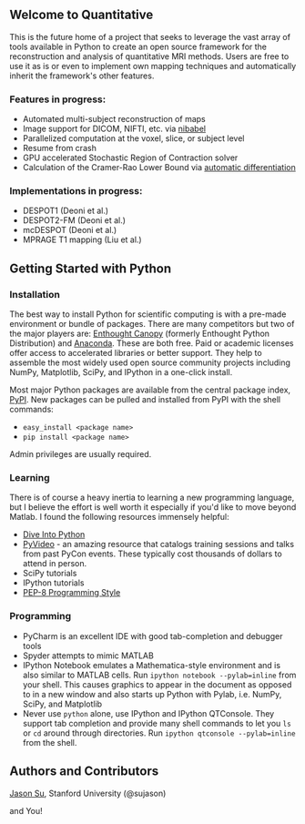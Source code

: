 ## Welcome to Quantitative
This is the future home of a project that seeks to leverage the vast array of tools available in Python to create an open source framework for the reconstruction and analysis of quantitative MRI methods.  Users are free to use it as is or even to implement own mapping techniques and automatically inherit the framework's other features.
### Features in progress:
* Automated multi-subject reconstruction of maps
* Image support for DICOM, NIFTI, etc. via [nibabel](http://nipy.sourceforge.net/nibabel/)
* Parallelized computation at the voxel, slice, or subject level
* Resume from crash
* GPU accelerated Stochastic Region of Contraction solver
* Calculation of the Cramer-Rao Lower Bound via [automatic differentiation](https://github.com/LowinData/pyautodiff)

### Implementations in progress:
* DESPOT1 (Deoni et al.)
* DESPOT2-FM (Deoni et al.)
* mcDESPOT (Deoni et al.)
* MPRAGE T1 mapping (Liu et al.)

## Getting Started with Python
### Installation
The best way to install Python for scientific computing is with a pre-made environment or bundle of packages.  There are many competitors but two of the major players are: [Enthought Canopy](https://www.enthought.com/products/canopy/) (formerly Enthought Python Distribution) and [Anaconda](https://store.continuum.io/cshop/anaconda/).  These are both free.  Paid or academic licenses offer access to accelerated libraries or better support.  They help to assemble the most widely used open source community projects including NumPy, Matplotlib, SciPy, and IPython in a one-click install.

Most major Python packages are available from the central package index, [PyPI](https://pypi.python.org/pypi).  New packages can be pulled and installed from PyPI with the shell commands:
* `easy_install <package name>`
* `pip install <package name>`

Admin privileges are usually required.


### Learning
There is of course a heavy inertia to learning a new programming language, but I believe the effort is well worth it especially if you'd like to move beyond Matlab.  I found the following resources immensely helpful:
* [Dive Into Python](http://www.diveintopython.net)
* [PyVideo](http://www.pyvideo.org) - an amazing resource that catalogs training sessions and talks from past PyCon events.  These typically cost thousands of dollars to attend in person.
* SciPy tutorials
* IPython tutorials
* [PEP-8 Programming Style](http://www.python.org/dev/peps/pep-0008/)

### Programming
* PyCharm is an excellent IDE with good tab-completion and debugger tools
* Spyder attempts to mimic MATLAB
* IPython Notebook emulates a Mathematica-style environment and is also similar to MATLAB cells.  Run `ipython notebook --pylab=inline` from your shell.  This causes graphics to appear in the document as opposed to in a new window and also starts up Python with Pylab, i.e. NumPy, SciPy, and Matplotlib
* Never use `python` alone, use IPython and IPython QTConsole. They support tab completion and provide many shell commands to let you `ls` or `cd` around through directories.  Run `ipython qtconsole --pylab=inline` from the shell.

## Authors and Contributors
[Jason Su](sujason@stanford.edu), Stanford University (@sujason)

and You!
